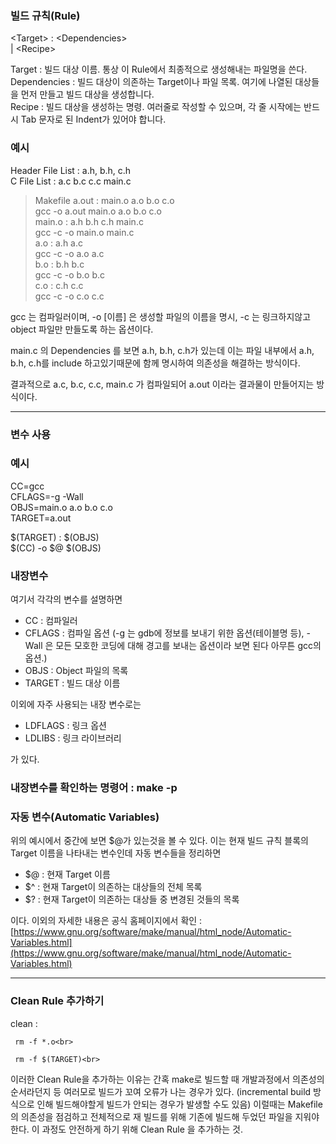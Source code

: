 ﻿### 빌드 규칙(Rule)

\<Target\> : \<Dependencies\><br>
| \<Recipe\>

Target : 빌드 대상 이름. 통상 이 Rule에서 최종적으로 생성해내는 파일명을 쓴다. <br>
Dependencies : 빌드 대상이 의존하는 Target이나 파일 목록. 여기에 나열된 대상들을 먼저 만들고 빌드 대상을 생성합니다. <br>
Recipe : 빌드 대상을 생성하는 명령. 여러줄로 작성할 수 있으며, 각 줄 시작에는 반드시 Tab 문자로 된 Indent가 있어야 합니다. <br>

### 예시

Header File List : a.h, b.h, c.h <br>
C File List : a.c b.c c.c main.c

> Makefile
a.out : main.o a.o b.o c.o<br>
     gcc -o a.out main.o a.o b.o c.o<br>
main.o : a.h b.h c.h main.c<br>
     gcc -c -o main.o main.c<br>
a.o : a.h a.c<br>
     gcc -c -o a.o a.c<br>
b.o : b.h b.c<br>
     gcc -c -o b.o b.c<br>
c.o : c.h c.c<br>
     gcc -c -o c.o c.c<br>

gcc 는 컴파일러이며, -o [이름] 은 생성할 파일의 이름을 명시, -c 는 링크하지않고 object 파일만 만들도록 하는 옵션이다.<br>

main.c 의 Dependencies 를 보면 a.h, b.h, c.h가 있는데 이는 파일 내부에서 a.h, b.h, c.h를 include 하고있기때문에 함께 명시하여 의존성을 해결하는 방식이다. <br>

결과적으로 a.c, b.c, c.c, main.c 가 컴파일되어 a.out 이라는 결과물이 만들어지는 방식이다. <br>

---

### 변수 사용

### 예시

CC=gcc<br>
CFLAGS=-g -Wall<br>
OBJS=main.o a.o b.o c.o<br>
TARGET=a.out<br>

$(TARGET) : $(OBJS)<br>
$(CC) -o $@ $(OBJS)<br>

### 내장변수

여기서 각각의 변수를 설명하면

- CC : 컴파일러
- CFLAGS : 컴파일 옵션 (-g 는 gdb에 정보를 보내기 위한 옵션(테이블명 등), -Wall 은 모든 모호한 코딩에 대해 경고를 보내는 옵션이라 보면 된다 아무튼 gcc의 옵션.)
- OBJS : Object 파일의 목록
- TARGET : 빌드 대상 이름

이외에 자주 사용되는 내장 변수로는

- LDFLAGS : 링크 옵션
- LDLIBS : 링크 라이브러리

가 있다.

### 내장변수를 확인하는 명령어 : make -p

### 자동 변수(Automatic Variables)

위의 예시에서 중간에 보면 $@가 있는것을 볼 수 있다. 이는 현재 빌드 규칙 블록의 Target 이름을 나타내는 변수인데 자동 변수들을 정리하면

- $@ : 현재 Target 이름
- $^ : 현재 Target이 의존하는 대상들의 전체 목록
- $? : 현재 Target이 의존하는 대상들 중 변경된 것들의 목록

이다. 이외의 자세한 내용은 공식 홈페이지에서 확인 : [https://www.gnu.org/software/make/manual/html_node/Automatic-Variables.html](https://www.gnu.org/software/make/manual/html_node/Automatic-Variables.html)

---

### Clean Rule 추가하기

clean : <br>

     rm -f *.o<br>

     rm -f $(TARGET)<br>

이러한 Clean Rule을 추가하는 이유는 간혹 make로 빌드할 때 개발과정에서 의존성의 순서라던지 등 여러모로 빌드가 꼬여 오류가 나는 경우가 있다. (incremental build 방식으로 인해 빌드해야할게 빌드가 안되는 경우가 발생할 수도 있음) 이럴때는 Makefile 의 의존성을 점검하고 전체적으로 재 빌드를 위해 기존에 빌드해 두었던 파일을 지워야 한다. 이 과정도 안전하게 하기 위해 Clean Rule 을 추가하는 것.
